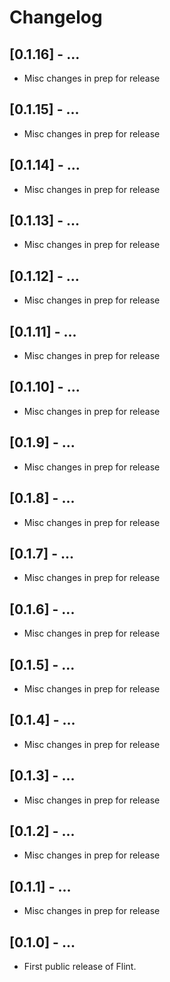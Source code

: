 # Changelog

## [0.1.16] - ...
- Misc changes in prep for release

## [0.1.15] - ...
- Misc changes in prep for release

## [0.1.14] - ...
- Misc changes in prep for release

## [0.1.13] - ...
- Misc changes in prep for release

## [0.1.12] - ...
- Misc changes in prep for release

## [0.1.11] - ...
- Misc changes in prep for release

## [0.1.10] - ...
- Misc changes in prep for release

## [0.1.9] - ...
- Misc changes in prep for release

## [0.1.8] - ...
- Misc changes in prep for release

## [0.1.7] - ...
- Misc changes in prep for release

## [0.1.6] - ...
- Misc changes in prep for release

## [0.1.5] - ...
- Misc changes in prep for release

## [0.1.4] - ...
- Misc changes in prep for release

## [0.1.3] - ...
- Misc changes in prep for release

## [0.1.2] - ...
- Misc changes in prep for release

## [0.1.1] - ...
- Misc changes in prep for release

## [0.1.0] - ...
- First public release of Flint.
